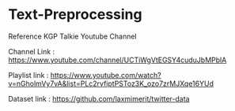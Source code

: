 # Text-Preprocessing

Reference KGP Talkie Youtube Channel

Channel Link : https://www.youtube.com/channel/UCTiWgVtEGSY4cuduJbMPblA

Playlist link : https://www.youtube.com/watch?v=nGholmVy7vA&list=PLc2rvfiptPSToz3K_ozo7zrMJXqe16YUd

Dataset link : https://github.com/laxmimerit/twitter-data

